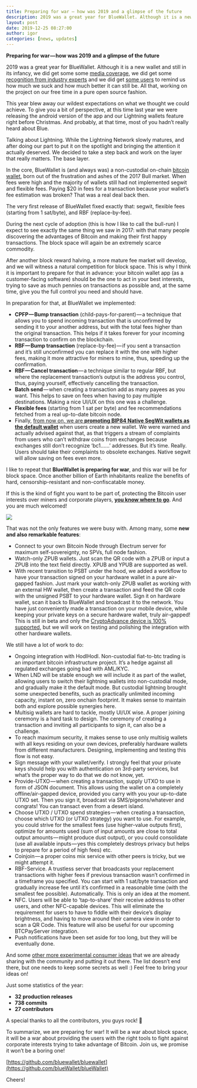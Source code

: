 ```yaml
---
title: Preparing for war — how was 2019 and a glimpse of the future
description: 2019 was a great year for BlueWallet. Although it is a new wallet and still in its infancy, we did get some some media coverage, we did…
layout: post
date: 2019-12-25 08:27:00
author: igor
categories: [news, updates]
---
```


**Preparing for war — how was 2019 and a glimpse of the future**

2019 was a great year for BlueWallet. Although it is a new wallet and still in its infancy, we did get some some [media coverage](https://www.coindesk.com/bitcoins-lightning-comes-to-apple-smartwatches-with-new-app), we did get some [recognition from industry experts](https://docs.google.com/spreadsheets/d/1aZ1zbaUEzCo9NCctN8-eL2VLIiSdY009tTJvRXDUWEw/edit#gid=0) and we did get [some users](https://t.me/bluewallet) to remind us how much we suck and how much better it can still be. All that, working on the project on our free time in a pure open source fashion.

This year blew away our wildest expectations on what we thought we could achieve. To give you a bit of perspective, at this time last year we were releasing the android version of the app and our Lightning wallets feature right before Christmas. And probably, at that time, most of you hadn’t really heard about Blue.

Talking about Lightning. While the Lightning Network slowly matures, and after doing our part to put it on the spotlight and bringing the attention it actually deserved. We decided to take a step back and work on the layer that really matters. The base layer.

In the core, BlueWallet is (and always was) a non-custodial on-chain [bitcoin wallet](https://bluewallet.io), born out of the frustration and ashes of the 2017 Bull market. When fees were high and the majority of wallets still had not implemented segwit and flexible fees. Paying $20 in fees for a transaction because your wallet’s fee estimation was broken? That was a real deal back then.

The very first release of BlueWallet fixed exactly that: segwit, flexible fees (starting from 1 sat/byte), and RBF (replace-by-fee).

During the next cycle of adoption (this is how I like to call the bull-run) I expect to see exactly the same thing we saw in 2017: with that many people discovering the advantages of Bitcoin and making their first happy transactions. The block space will again be an extremely scarce commodity.

After another block reward halving, a more mature fee market will develop, and we will witness a natural competition for block space. This is why I think it is important to prepare for that in advance: your bitcoin wallet app (as a customer-facing software) should be the one to act in your best interests, trying to save as much pennies on transactions as possible and, at the same time, give you the full control you need and should have.

In preparation for that, at BlueWallet we implemented:

*   **CPFP — Bump transaction** (child-pays-for-parent) — a technique that allows you to spend incoming transaction that is unconfirmed by sending it to your another address, but with the total fees higher than the original transaction. This helps if it takes forever for your incoming transaction to confirm on the blockchain.
*   **RBF — Bump transaction** (replace-by-fee) — if you sent a transaction and it’s still unconfirmed you can replace it with the one with higher fees, making it more attractive for miners to mine, thus, speeding up the confirmation.
*   **RBF — Cancel transaction** — a technique similar to regular RBF, but where the replacement transaction’s output is the address you control, thus, paying yourself, effectively cancelling the transaction.
*   **Batch send** — when creating a transaction add as many payees as you want. This helps to save on fees when having to pay multiple destinations. Making a nice UI/UX on this one was a challenge.
*   **Flexible fees** (starting from 1 sat per byte) and fee recommendations fetched from a real up-to-date bitcoin node.
*   Finally, [from now on, we are **promoting BIP84 Native SegWit wallets as the default wallet**](https://twitter.com/bluewalletio/status/1207311114209497089) when users create a new wallet. We were warned and actually advised against that, as that triggers a stream of complaints from users who can’t withdraw coins from exchanges because exchanges still don’t recognize ‘bc1……’ addresses. But it’s time. Really. Users should take their complaints to obsolete exchanges. Native segwit will allow saving on fees even more.

I like to repeat that **BlueWallet is preparing for war**, and this war will be for block space. Once another billion of Earth inhabitants realize the benefits of hard, censorship-resistant and non-confiscatable money.

If this is the kind of fight you want to be part of, protecting the Bitcoin user interests over miners and corporate players, [**you know where to go**](https://github.com/BlueWallet/BlueWallet). And you are much welcomed!

![](img/0__wzOrnxP3ajASE1jK.jpg)

That was not the only features we were busy with. Among many, some **new and also remarkable features**:

*   Connect to your own Bitcoin Node through Electrum server for maximum self-sovereignty, no SPVs, full node fashion.
*   Watch-only ZPUB wallets. Just scan the QR code with a ZPUB or input a ZPUB into the text field directly. XPUB and YPUB are supported as well.
*   With recent transition to PSBT under the hood, we added a workflow to have your transaction signed on your hardware wallet in a pure air-gapped fashion. Just mark your watch-only ZPUB wallet as working with an external HW wallet, then create a transaction and feed the QR code with the unsigned PSBT to your hardware wallet. Sign it on hardware wallet, scan it back to BlueWallet and broadcast it to the network. You have just conveniently made a transaction on your mobile device, while keeping your private keys on a secure hardware wallet, truly air-gapped! This is still in beta and only the [CryptoAdvance device is 100% supported](https://twitter.com/StepanSnigirev/status/1209426608949465088), but we will work on testing and polishing the integration with other hardware wallets.

We still have a lot of work to do:

*   Ongoing integration with HodlHodl. Non-custodial fiat-to-btc trading is an important bitcoin infrastructure project. It’s a hedge against all regulated exchanges going bad with AML/KYC.
*   When LND will be stable enough we will include it as part of the wallet, allowing users to switch their lightning wallets into non-custodial mode, and gradually make it the default mode. But custodial lightning brought some unexpected benefits, such as practically unlimited incoming capacity, instant on, zero onchain footprint. It makes sense to maintain both and explore possible synergies here.
*   Multisig wallets are hard to tackle, mostly UI/UX wise. A proper joining ceremony is a hard task to design. The ceremony of creating a transaction and inviting all participants to sign it, can also be a challenge.
*   To reach maximum security, it makes sense to use only multisig wallets with all keys residing on your own devices, preferably hardware wallets from different manufacturers. Designing, implementing and testing this flow is not easy.
*   Sign message with your wallet/verify. I strongly feel that your private keys should help you with authentication on 3rd-party services, but what’s the proper way to do that we do not know, yet.
*   Provide-UTXO — when creating a transaction, supply UTXO to use in form of JSON document. This allows using the wallet on a completely offline/air-gapped device, provided you carry with you your up-to-date UTXO set. Then you sign it, broadcast via SMS/pigeons/whatever and congrats! You can transact even from a desert island.
*   Choose UTXO / UTXO spend strategies — when creating a transaction, choose which UTXO (or UTXO strategy) you want to use. For example, you could strive for the smallest fees (use higher-value outputs first), optimize for amounts used (sum of input amounts are close to total output amounts — might produce dust output), or you could consolidate (use all available inputs — yes this completely destroys privacy but helps to prepare for a period of high fees) etc.
*   Coinjoin — a proper coins mix service with other peers is tricky, but we might attempt it.
*   RBF-Service. A trustless server that broadcasts your replacement transactions with higher fees if previous transaction wasn’t confirmed in a timeframe you specified. You can start with 1 sat/byte transaction and gradually increase fee until it’s confirmed in a reasonable time (with the smallest fee possible). Automatically. This is only an idea at the moment.
*   NFC. Users will be able to ‘tap-to-share’ their receive address to other users, and other NFC-capable devices. This will eliminate the requirement for users to have to fiddle with their device’s display brightness, and having to move around their camera view in order to scan a QR Code. This feature will also be useful for our upcoming BTCPayServer integration.
*   Push notifications have been set aside for too long, but they will be eventually done.

And some [other more experimental consumer ideas](https://medium.com/bluewallet/work-in-progress-building-a-bitcoin-wallet-e81ca6db82d7) that we are already sharing with the community and putting it out there. The list doesn’t end there, but one needs to keep some secrets as well :) Feel free to bring your ideas on!

Just some statistics of the year:

*   **32 production releases**
*   **738 commits**
*   **27 contributors**

A special thanks to all the contributors, you guys rock! 🤘

To summarize, we are preparing for war! It will be a war about block space, it will be a war about providing the users with the right tools to fight against corporate interests trying to take advantage of Bitcoin. Join us, we promise it won’t be a boring one!

[https://github.com/bluewallet/bluewallet](https://github.com/blueWallet/blueWallet)

Cheers!